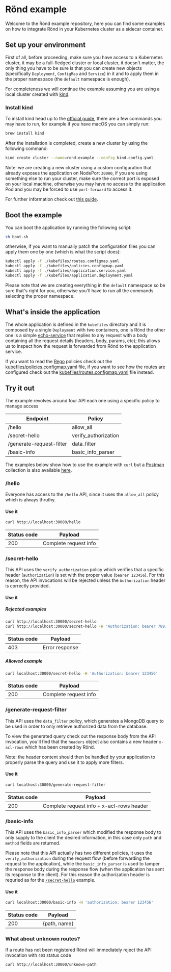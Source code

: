 # Rönd example

Welcome to the Rönd example repository, here you can find some examples on how to integrate Rönd in your Kubernetes cluster as a sidecar container.

## Set up your environment

First of all, before proceeding, make sure you have access to a Kubernetes cluster, it may be a full-fledged cluster or local cluster, it doesn't matter, the only thing you have to be sure is that you can create new objects (specifically `Deployment`, `ConfigMap` and `Service`) in it and to apply them in the proper namespace (the `default` namespace is enough).

For completeness we will continue the example assuming you are using a local cluster created with [kind](https://kind.sigs.k8s.io).

### Install kind

To install kind head up to the [official guide](https://kind.sigs.k8s.io/docs/user/quick-start/#installation), there are a few commands you may have to run, for example if you have macOS you can simply run:

```sh
brew install kind
```

After the installation is completed, create a new cluster by using the following command:

```sh
kind create cluster --name=rond-example --config kind.config.yaml
```

Note: we are creating a new cluster using a custom configuration that already exposes the application on NodePort `30000`, if you are using something else to run your cluster, make sure the correct port is exposed on your local machine, otherwise you may have no access to the application Pod and you may be forced to use `port-forward` to access it.

For further information check out [this guide](https://kind.sigs.k8s.io/docs/user/quick-start/#creating-a-cluster).

## Boot the example

You can boot the application by running the following script:

```sh
sh boot.sh
```

otherwise, if you want to manually patch the configuration files you can apply them one by one (which is what the script does):

```sh
kubectl apply -f ./kubefiles/routes.configmap.yaml
kubectl apply -f ./kubefiles/policies.configmap.yaml
kubectl apply -f ./kubefiles/application.service.yaml
kubectl apply -f ./kubefiles/application.deployment.yaml
```

Please note that we are creating everything in the `default` namespace so be sure that's right for you, otherwise you'll have to run all the commands selecting the proper namespace.

## What's inside the application

The whole application is defined in the `kubefiles` directory and it is composed by a single `Deployment` with two containers, one is Rönd the other one is a simple [echo-service](https://github.com/davidebianchi/echo-service) that replies to any request with a body containing all the request details (headers, body, params, etc); this allows us to inspect how the request is forwarded from Rönd to the application service.

If you want to read the [Rego](https://www.openpolicyagent.org/docs/latest/#rego) policies check out the [kubefiles/policies.configmap.yaml](./kubefiles/policies.configmap.yaml) file, if you want to see how the routes are configured check out the [kubefiles/routes.configmap.yaml](./kubefiles/routes.configmap.yaml) file instead.

## Try it out

The example revolves around four API each one using a specific policy to manage access

| Endpoint                 | Policy               |
|--------------------------|----------------------|
| /hello                   | allow_all            |
| /secret-hello            | verify_authorization |
| /generate-request-filter | data_filter          |
| /basic-info              | basic_info_parser    |

The examples below show how to use the example with `curl` but a [Postman](https://www.postman.com/) collection is also available [here](./rond-example.postman_collection.json).

### /hello

Everyone has access to the `/hello` API, since it uses the `allow_all` policy which is always thruthy.

#### Use it

```sh
curl http://localhost:30000/hello
```

| Status code | Payload               |
|-------------|-----------------------|
| 200         | Complete request info |

### /secret-hello

This API uses the `verify_authorization` policy which verifies that a specific header (`authorization`) is set with the proper value (`bearer 123456`). For this reason, the API invocations will be rejected unless the `Authorization` header is correctly provided.

#### Use it

##### Rejected examples

```sh
curl http://localhost:30000/secret-hello
curl http://localhost:30000/secret-hello -H 'Authorization: bearer 789101'
```

| Status code | Payload        |
|-------------|----------------|
| 403         | Error response |

##### Allowed example

```sh
curl localhost:30000/secret-hello -H 'Authorization: bearer 123456'
```

| Status code | Payload               |
|-------------|-----------------------|
| 200         | Complete request info |

### /generate-request-filter

This API uses the `data_filter` policy, which generates a MongoDB query to be used in order to only retrieve authorized data from the database.

To view the generated query check out the response body from the API invocation, you'll find that the `headers` object also contains a new header `x-acl-rows` which has been created by Rönd.

Note: the header content should then be handled by your application to properly parse the query and use it to apply more filters.

#### Use it

```sh
curl localhost:30000/generate-request-filter
```

| Status code | Payload                                   |
|-------------|-------------------------------------------|
| 200         | Complete request info + x-acl-rows header |

### /basic-info

This API uses the `basic_info_parser` which modified the response body to only supply to the client the desired information, in this case only `path` and `method` fields are returned.

Please note that this API actually has two different policies, it uses the `verify_authorization` during the request flow (before forwarding the request to the application), while the `basic_info_parser` is used to tamper the response body during the response flow (when the application has sent its response to the client). For this reason the authorization header is requried as for the [`/secret-hello`](#secret-hello) example.

#### Use it

```sh
curl localhost:30000/basic-info -H 'authorization: bearer 123456'
```

| Status code | Payload      |
|-------------|--------------|
| 200         | {path, name} |

### What about unknown routes?

If a route has not been registered Rönd will immediately reject the API invocation with `403` status code

```sh
curl http://localhost:30000/unknown-path
```
